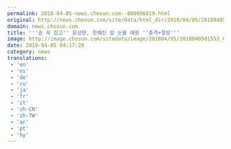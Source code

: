 ```yaml
---
permalink: 2018-04-05-news.chosun.com--800096819.html
original: http://news.chosun.com/site/data/html_dir/2018/04/05/2018040501617.html
domain: news.chosun.com
title: '''손 꼭 잡고'' 윤상현, 한혜진 앞 눈물 애원 ''충격+절망'''
image: http://image.chosun.com/sitedata/image/201804/05/2018040501553_0.jpg
date: 2018-04-05 04:17:28
category: news
translations: 
 - 'en'
 - 'es'
 - 'de'
 - 'ru'
 - 'ja'
 - 'fr'
 - 'it'
 - 'zh-CN'
 - 'zh-TW'
 - 'ar'
 - 'pt'
 - 'hy'
---
```


